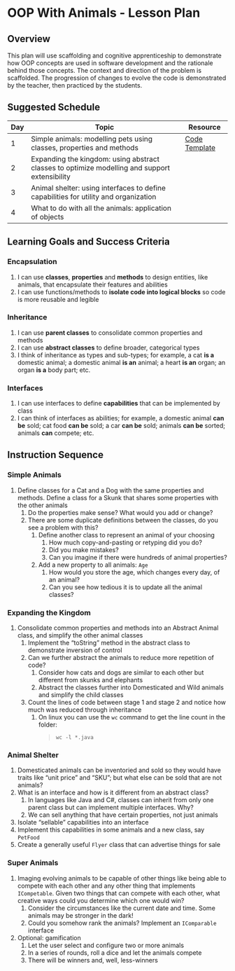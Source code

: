 # OOP With Animals - Lesson Plan

## Overview

This plan will use scaffolding and cognitive apprenticeship to demonstrate how OOP concepts are used in software development and the rationale behind those concepts. The context and direction of the problem is scaffolded. The progression of changes to evolve the code is demonstrated by the teacher, then practiced by the students.

## Suggested Schedule

| Day | Topic                                                                                         | Resource                                                                                      |
| --- | --------------------------------------------------------------------------------------------- | --------------------------------------------------------------------------------------------- |
| 1   | Simple animals: modelling pets using classes, properties and methods                          | [Code Template](https://github.com/l2lam/oop-with-animals/tree/main/1%20-%20Simple%20Animals) |
| 2   | Expanding the kingdom: using abstract classes to optimize modelling and support extensibility |                                                                                               |
| 3   | Animal shelter: using interfaces to define capabilities for utility and organization          |                                                                                               |
| 4   | What to do with all the animals: application of objects                                       |                                                                                               |

## Learning Goals and Success Criteria

### Encapsulation

1. I can use **classes**, **properties** and **methods** to design entities, like animals, that encapsulate their features and abilities
2. I can use functions/methods to **isolate code into logical blocks** so code is more reusable and legible

### Inheritance

1. I can use **parent classes** to consolidate common properties and methods
2. I can use **abstract classes** to define broader, categorical types
3. I think of inheritance as types and sub-types; for example, a cat **is a** domestic animal; a domestic animal **is an** animal; a heart **is an** organ; an organ **is a** body part; etc.

### Interfaces

1. I can use interfaces to define **capabilities** that can be implemented by class
2. I can think of interfaces as abilities; for example, a domestic animal **can be** sold; cat food **can be** sold; a car **can be** sold; animals **can be** sorted; animals **can** compete; etc.

## Instruction Sequence

### Simple Animals

1. Define classes for a Cat and a Dog with the same properties and methods. Define a class for a Skunk that shares some properties with the other animals
   1. Do the properties make sense? What would you add or change?
   1. There are some duplicate definitions between the classes, do you see a problem with this?
      1. Define another class to represent an animal of your choosing
         1. How much copy-and-pasting or retyping did you do?
         1. Did you make mistakes?
         1. Can you imagine if there were hundreds of animal properties?
      1. Add a new property to all animals: `Age`
         1. How would you store the age, which changes every day, of an animal?
         1. Can you see how tedious it is to update all the animal classes?

### Expanding the Kingdom

1. Consolidate common properties and methods into an Abstract Animal class, and simplify the other animal classes
   1. Implement the “toString” method in the abstract class to demonstrate inversion of control
   1. Can we further abstract the animals to reduce more repetition of code?
      1. Consider how cats and dogs are similar to each other but different from skunks and elephants
      1. Abstract the classes further into Domesticated and Wild animals and simplify the child classes
   1. Count the lines of code between stage 1 and stage 2 and notice how much was reduced through inheritance
      1. On linux you can use the `wc` command to get the line count in the folder:
         > `wc -l *.java`

### Animal Shelter

1. Domesticated animals can be inventoried and sold so they would have traits like “unit price” and “SKU”; but what else can be sold that are not animals?
1. What is an interface and how is it different from an abstract class?
   1. In languages like Java and C#, classes can inherit from only one parent class but can implement multiple interfaces. Why?
   1. We can sell anything that have certain properties, not just animals
1. Isolate “sellable” capabilities into an interface
1. Implement this capabilities in some animals and a new class, say `PetFood`
1. Create a generally useful `Flyer` class that can advertise things for sale

### Super Animals

1. Imaging evolving animals to be capable of other things like being able to compete with each other and any other thing that implements `ICompetable`. Given two things that can compete with each other, what creative ways could you determine which one would win?
   1. Consider the circumstances like the current date and time. Some animals may be stronger in the dark!
   1. Could you somehow rank the animals? Implement an `IComparable` interface
1. Optional: gamification
   1. Let the user select and configure two or more animals
   1. In a series of rounds, roll a dice and let the animals compete
   1. There will be winners and, well, less-winners
